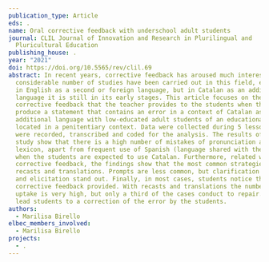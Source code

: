 ```yaml
---
publication_type: Article
eds: .
name: Oral corrective feedback with underschool adult students
journal: CLIL Journal of Innovation and Research in Plurilingual and
  Pluricultural Education
publishing_house: .
year: "2021"
doi: https://doi.org/10.5565/rev/clil.69
abstract: In recent years, corrective feedback has aroused much interest and a
  considerable number of studies have been carried out in this field, especially
  in English as a second or foreign language, but in Catalan as an additional
  language it is still in its early stages. This article focuses on the oral
  corrective feedback that the teacher provides to the students when they
  produce a statement that contains an error in a context of Catalan as an
  additional language with low-educated adult students of an educational center
  located in a penitentiary context. Data were collected during 5 lessons that
  were recorded, transcribed and coded for the analysis. The results of the
  study show that there is a high number of mistakes of pronunciation and
  lexicon, apart from frequent use of Spanish (language shared with the teacher)
  when the students are expected to use Catalan. Furthermore, related with oral
  corrective feedback, the findings show that the most common strategies are
  recasts and translations. Prompts are less common, but clarification requests
  and elicitation stand out. Finally, in most cases, students notice the oral
  corrective feedback provided. With recasts and translations the number of
  uptake is very high, but only a third of the cases conduct to repair. Prompts
  lead students to a correction of the error by the students.
authors:
  - Marilisa Birello
elbec_members_involved:
  - Marilisa Birello
projects:
  - .
---
```

